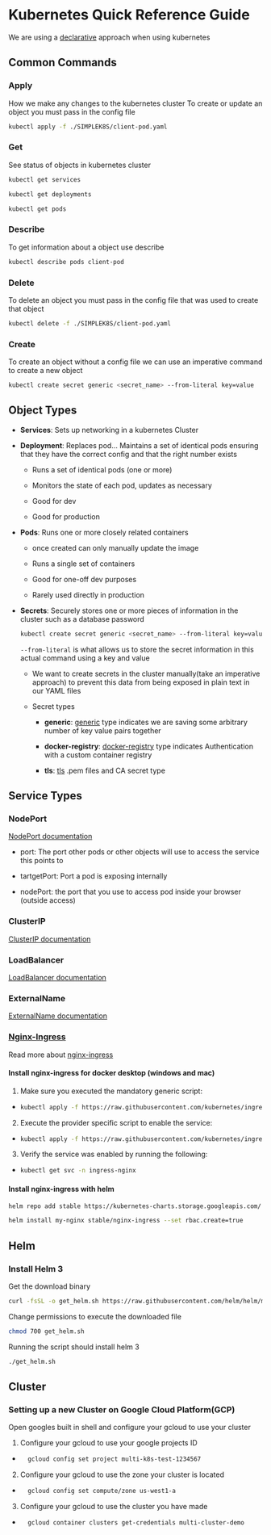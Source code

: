 # Kubernetes Quick Reference Guide

We are using a [declarative](https://tylermcginnis.com/imperative-vs-declarative-programming/) approach when using kubernetes

## Common Commands

### Apply

How we make any changes to the kubernetes cluster
To create or update an object you must pass in the config file

```bash
kubectl apply -f ./SIMPLEK8S/client-pod.yaml
```

### Get

See status of objects in kubernetes cluster

```bash
kubectl get services
```

```bash
kubectl get deployments
```

```bash
kubectl get pods
```

### Describe

To get information about a object use describe

```bash
kubectl describe pods client-pod
```

### Delete

To delete an object you must pass in the config file that was used to create that object

```bash
kubectl delete -f ./SIMPLEK8S/client-pod.yaml
```

### Create

To create an object without a config file we can use an imperative command to create a new object

```bash
kubectl create secret generic <secret_name> --from-literal key=value
```

## Object Types

- **Services**: Sets up networking in a kubernetes Cluster

- **Deployment**: Replaces pod... Maintains a set of identical pods ensuring that they have the correct config and that the right number exists

  - Runs a set of identical pods (one or more)

  - Monitors the state of each pod, updates as necessary

  - Good for dev

  - Good for production

- **Pods**: Runs one or more closely related containers

  - once created can only manually update the image

  - Runs a single set of containers

  - Good for one-off dev purposes

  - Rarely used directly in production

- **Secrets**: Securely stores one or more pieces of information in the cluster such as a database password

  ```bash
  kubectl create secret generic <secret_name> --from-literal key=value
  ```

  `--from-literal` is what allows us to store the secret information in this actual command using a key and value

  - We want to create secrets in the cluster manually(take an imperative approach) to prevent this data from being exposed in plain text in our YAML files
  - Secret types

    - **generic**: [generic](https://kubernetes.io/docs/concepts/configuration/secret/) type indicates we are saving some arbitrary number of key value pairs together

    - **docker-registry**: [docker-registry](https://kubernetes.io/docs/concepts/containers/images/#specifying-imagepullsecrets-on-a-pod) type indicates Authentication with a custom container registry

    - **tls**: [tls](https://kubernetes.github.io/ingress-nginx/user-guide/tls/) .pem files and CA secret type

## Service Types

### NodePort

[NodePort documentation](https://kubernetes.io/docs/concepts/services-networking/service/#nodeport)

- port: The port other pods or other objects will use to access the service this points to

- tartgetPort: Port a pod is exposing internally

- nodePort: the port that you use to access pod inside your browser (outside access)



### ClusterIP

[ClusterIP documentation](https://kubernetes.io/docs/concepts/services-networking/service/#publishing-services-service-types)

### LoadBalancer

[LoadBalancer documentation](https://kubernetes.io/docs/concepts/services-networking/service/#loadbalancer)

### ExternalName

[ExternalName documentation](https://kubernetes.io/docs/concepts/services-networking/service/#externalname)

### [Nginx-Ingress](https://github.com/kubernetes/ingress-nginx/)

Read more about [nginx-ingress](https://www.joyfulbikeshedding.com/blog/2018-03-26-studying-the-kubernetes-ingress-system.html)

#### Install nginx-ingress for docker desktop (windows and mac)

1. Make sure you executed the mandatory generic script:

- ```bash
  kubectl apply -f https://raw.githubusercontent.com/kubernetes/ingress-nginx/master/deploy/static/mandatory.yaml
  ```

2. Execute the provider specific script to enable the service:

- ```bash
  kubectl apply -f https://raw.githubusercontent.com/kubernetes/ingress-nginx/master/deploy/static/provider/cloud-generic.yaml
  ```
  
 3. Verify the service was enabled by running the following:
 
- ```bash
  kubectl get svc -n ingress-nginx
  ```
#### Install nginx-ingress with helm

```bash
helm repo add stable https://kubernetes-charts.storage.googleapis.com/
```

```bash
helm install my-nginx stable/nginx-ingress --set rbac.create=true 
```
 ## Helm
 
 ### Install Helm 3
 
 Get the download binary
 ```bash
 curl -fsSL -o get_helm.sh https://raw.githubusercontent.com/helm/helm/master/scripts/get-helm-3
 ```
 
 Change permissions to execute the downloaded file
 ```bash
 chmod 700 get_helm.sh
 ```
 
 Running the script should install helm 3
 
 ```bash
 ./get_helm.sh
 ```

 ## Cluster
 
 ### Setting up a new Cluster on Google Cloud Platform(GCP)
 
 Open googles built in shell and configure your gcloud to use your cluster
 
1. Configure your gcloud to use your google projects ID

- ```bash
    gcloud config set project multi-k8s-test-1234567
  ```

2. Configure your gcloud to use the zone your cluster is located

- ```bash
    gcloud config set compute/zone us-west1-a
  ```
  
3. Configure your gcloud to use the cluster you have made

- ```bash
    gcloud container clusters get-credentials multi-cluster-demo
  ```

